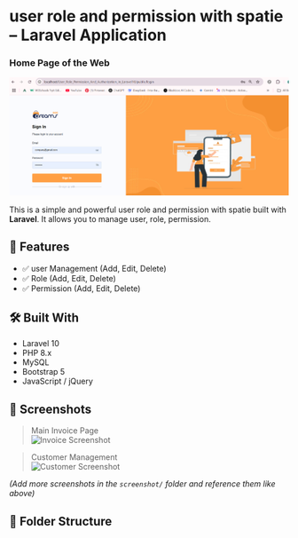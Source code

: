 # user role and permission with spatie  – Laravel Application

<h3>Home Page of the Web</h3>

<img src='https://github.com/Amirsaifi786/User_Role_Permission_And_Authorization_In_Laravel10/blob/main/screenshot/Screenshot 2025-06-17 154213.png'>

This is a simple and powerful user role and permission with spatie built with **Laravel**. It allows you to manage user, role, permission.

## 🚀 Features

- ✅ user Management (Add, Edit, Delete)
- ✅ Role (Add, Edit, Delete)
- ✅ Permission (Add, Edit, Delete)

## 🛠️ Built With

- Laravel 10
- PHP 8.x
- MySQL
- Bootstrap 5
- JavaScript / jQuery

## 📸 Screenshots

> Main Invoice Page  
![Invoice Screenshot](screenshot/image.jpg)

> Customer Management  
![Customer Screenshot](screenshot/customer.jpg)

*(Add more screenshots in the `screenshot/` folder and reference them like above)*

## 📂 Folder Structure

